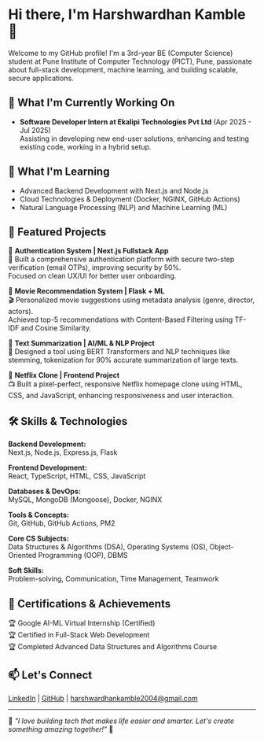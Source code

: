 # Hi there, I'm Harshwardhan Kamble 👋

Welcome to my GitHub profile! I'm a 3rd-year BE (Computer Science) student at Pune Institute of Computer Technology (PICT), Pune, passionate about full-stack development, machine learning, and building scalable, secure applications.

## 🔭 What I'm Currently Working On

- **Software Developer Intern at Ekalipi Technologies Pvt Ltd** (Apr 2025 - Jul 2025)\
  Assisting in developing new end-user solutions, enhancing and testing existing code, working in a hybrid setup.

## 🌱 What I'm Learning

- Advanced Backend Development with Next.js and Node.js
- Cloud Technologies & Deployment (Docker, NGINX, GitHub Actions)
- Natural Language Processing (NLP) and Machine Learning (ML)

## 💼 Featured Projects

🔹 **Authentication System | Next.js Fullstack App**\
🔐 Built a comprehensive authentication platform with secure two-step verification (email OTPs), improving security by 50%.\
Focused on clean UX/UI for better user onboarding.

🔹 **Movie Recommendation System | Flask + ML**\
🎬 Personalized movie suggestions using metadata analysis (genre, director, actors).\
Achieved top-5 recommendations with Content-Based Filtering using TF-IDF and Cosine Similarity.

🔹 **Text Summarization | AI/ML & NLP Project**\
📝 Designed a tool using BERT Transformers and NLP techniques like stemming, tokenization for 90% accurate summarization of large texts.

🔹 **Netflix Clone | Frontend Project**\
📺 Built a pixel-perfect, responsive Netflix homepage clone using HTML, CSS, and JavaScript, enhancing responsiveness and user interaction.

## 🛠️ Skills & Technologies

**Backend Development:**\
Next.js, Node.js, Express.js, Flask

**Frontend Development:**\
React, TypeScript, HTML, CSS, JavaScript

**Databases & DevOps:**\
MySQL, MongoDB (Mongoose), Docker, NGINX

**Tools & Concepts:**\
Git, GitHub, GitHub Actions, PM2

**Core CS Subjects:**\
Data Structures & Algorithms (DSA), Operating Systems (OS), Object-Oriented Programming (OOP), DBMS

**Soft Skills:**\
Problem-solving, Communication, Time Management, Teamwork

## 📜 Certifications & Achievements

🏆 Google AI-ML Virtual Internship (Certified)\
🏆 Certified in Full-Stack Web Development \
🏆 Completed Advanced Data Structures and Algorithms Course

## 📫 Let's Connect

[LinkedIn](https://www.linkedin.com/in/harshwardhan-kamble-027b92253/) | [GitHub](https://github.com/Harshwardhan-Kamble) | [harshwardhankamble2004@gmail.com](mailto\:harshwardhankamble2004@gmail.com)

---

📌 *"I love building tech that makes life easier and smarter. Let's create something amazing together!"* 🚀


